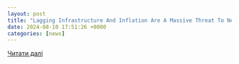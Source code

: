 ```yaml
---
layout: post
title: "Lagging Infrastructure And Inflation Are A Massive Threat To New York"
date: 2024-08-10 17:51:26 +0000
categories: [news]
---
```


[Читати далі](https://oswegocountytoday.com/politics/barclay-opinion/lagging-infrastructure-and-inflation-are-a-massive-threat-to-new-york/)
